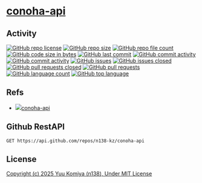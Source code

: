 # [conoha-api](https://github.com/n138-kz/conoha-api)

## Activity

[![GitHub repo license](https://img.shields.io/github/license/n138-kz/conoha-api)](/LICENSE)
[![GitHub repo size](https://img.shields.io/github/repo-size/n138-kz/conoha-api)](/../../)
[![GitHub repo file count](https://img.shields.io/github/directory-file-count/n138-kz/conoha-api)](/../../)
[![GitHub code size in bytes](https://img.shields.io/github/languages/code-size/n138-kz/conoha-api)](/../../)
[![GitHub last commit](https://img.shields.io/github/last-commit/n138-kz/conoha-api)](/../../commits)
[![GitHub commit activity](https://img.shields.io/github/commit-activity/w/n138-kz/conoha-api)](/../../commits)
[![GitHub commit activity](https://img.shields.io/github/commit-activity/t/n138-kz/conoha-api)](/../../commits)
[![GitHub issues](https://img.shields.io/github/issues/n138-kz/conoha-api)](/../../issues)
[![GitHub issues closed](https://img.shields.io/github/issues-closed/n138-kz/conoha-api)](/../../issues)
[![GitHub pull requests closed](https://img.shields.io/github/issues-pr-closed/n138-kz/conoha-api)](/../../pulls)
[![GitHub pull requests](https://img.shields.io/github/issues-pr/n138-kz/conoha-api)](/../../pulls)
[![GitHub language count](https://img.shields.io/github/languages/count/n138-kz/conoha-api)](/../../)
[![GitHub top language](https://img.shields.io/github/languages/top/n138-kz/conoha-api)](/../../)

## Refs

- [![](https://www.google.com/s2/favicons?size=64&domain=https://github.com)conoha-api](https://github.com/n138-kz/conoha-api/)

## Github RestAPI

```http
GET https://api.github.com/repos/n138-kz/conoha-api
```

## License

[Copyright (c) 2025 Yuu Komiya (n138), Under MIT License](LICENSE)  
